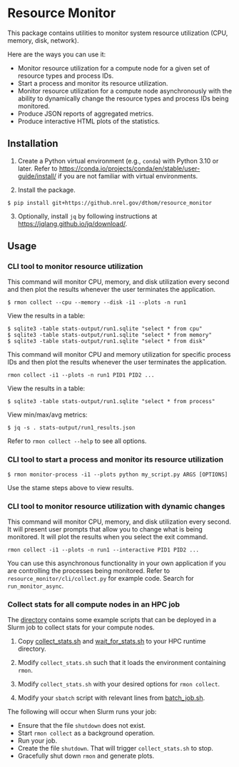 # Resource Monitor
This package contains utilities to monitor system resource utilization (CPU, memory, disk,
network).

Here are the ways you can use it:

- Monitor resource utilization for a compute node for a given set of resource types and process
IDs.
- Start a process and monitor its resource utilization.
- Monitor resource utilization for a compute node asynchronously with the ability to dynamically
change the resource types and process IDs being monitored.
- Produce JSON reports of aggregated metrics.
- Produce interactive HTML plots of the statistics.

## Installation

1. Create a Python virtual environment (e.g., `conda`) with Python 3.10 or later. Refer to
https://conda.io/projects/conda/en/stable/user-guide/install/ if you are not familiar with virtual
environments.

2. Install the package.
```
$ pip install git+https://github.nrel.gov/dthom/resource_monitor
```

3. Optionally, install `jq` by following instructions at https://jqlang.github.io/jq/download/.

## Usage

### CLI tool to monitor resource utilization
This command will monitor CPU, memory, and disk utilization every second and then plot the results
whenever the user terminates the application.
```
$ rmon collect --cpu --memory --disk -i1 --plots -n run1
```
View the results in a table:
```
$ sqlite3 -table stats-output/run1.sqlite "select * from cpu"
$ sqlite3 -table stats-output/run1.sqlite "select * from memory"
$ sqlite3 -table stats-output/run1.sqlite "select * from disk"
```

This command will monitor CPU and memory utilization for specific process IDs and then plot the
results whenever the user terminates the application.
```
rmon collect -i1 --plots -n run1 PID1 PID2 ...
```
View the results in a table:
```
$ sqlite3 -table stats-output/run1.sqlite "select * from process"
```

View min/max/avg metrics:
```
$ jq -s . stats-output/run1_results.json
```

Refer to `rmon collect --help` to see all options.

### CLI tool to start a process and monitor its resource utilization
```
$ rmon monitor-process -i1 --plots python my_script.py ARGS [OPTIONS]
```
Use the stame steps above to view results.

### CLI tool to monitor resource utilization with dynamic changes
This command will monitor CPU, memory, and disk utilization every second. It will present user
prompts that allow you to change what is being monitored. It will plot the results when you
select the exit command.
```
rmon collect -i1 --plots -n run1 --interactive PID1 PID2 ...
```

You can use this asynchronous functionality in your own application if you are controlling the
processes being monitored. Refer to `resource_monitor/cli/collect.py` for example code. Search for
`run_monitor_async`.

### Collect stats for all compute nodes in an HPC job
The
[directory](https://github.nrel.gov/dthom/resource_monitor/tree/main/scripts/slurm) contains some
example scripts that can be deployed in a Slurm job to collect stats for your compute nodes.

1. Copy
[collect_stats.sh](https://github.nrel.gov/dthom/resource_monitor/tree/main/scripts/slurm/collect_stats.sh)
and
[wait_for_stats.sh](https://github.nrel.gov/dthom/resource_monitor/tree/main/scripts/slurm/wait_for_stats.sh)
to your HPC runtime directory.

2. Modify `collect_stats.sh` such that it loads the environment containing `rmon`.

3. Modify `collect_stats.sh` with your desired options for `rmon collect`.

4. Modify your `sbatch` script with relevant lines from
[batch_job.sh](https://github.nrel.gov/dthom/resource_monitor/tree/main/scripts/slurm/batch_job.sh).

The following will occur when Slurm runs your job:

- Ensure that the file `shutdown` does not exist.
- Start `rmon collect` as a background operation.
- Run your job.
- Create the file `shutdown`. That will trigger `collect_stats.sh` to stop.
- Gracefully shut down ``rmon`` and generate plots.
